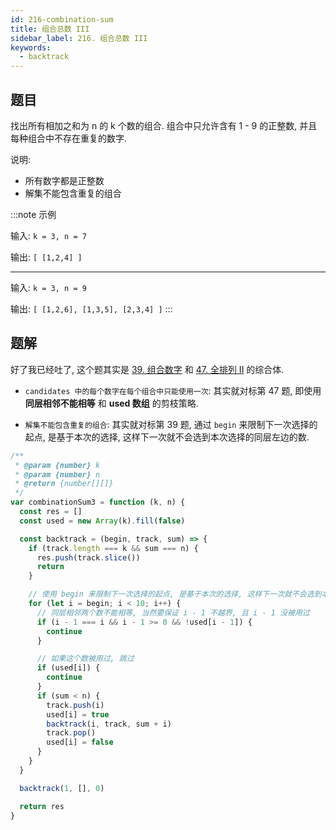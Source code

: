 ```yaml
---
id: 216-combination-sum
title: 组合总数 III
sidebar_label: 216. 组合总数 III
keywords:
  - backtrack
---
```


## 题目

找出所有相加之和为 n 的 k 个数的组合. 组合中只允许含有 1 - 9 的正整数, 并且每种组合中不存在重复的数字.

说明:

- 所有数字都是正整数
- 解集不能包含重复的组合

:::note 示例

输入: `k = 3, n = 7`

输出: `[ [1,2,4] ]`

---

输入: `k = 3, n = 9`

输出: `[ [1,2,6], [1,3,5], [2,3,4] ]`
:::

## 题解

好了我已经吐了, 这个题其实是 [39. 组合数字](./39-combination-sum.md) 和 [47. 全排列 II](./47-permute.md) 的综合体.

- `candidates 中的每个数字在每个组合中只能使用一次`: 其实就对标第 47 题, 即使用 **同层相邻不能相等** 和 **used 数组** 的剪枝策略.

- `解集不能包含重复的组合`: 其实就对标第 39 题, 通过 `begin` 来限制下一次选择的起点, 是基于本次的选择, 这样下一次就不会选到本次选择的同层左边的数.

```js
/**
 * @param {number} k
 * @param {number} n
 * @return {number[][]}
 */
var combinationSum3 = function (k, n) {
  const res = []
  const used = new Array(k).fill(false)

  const backtrack = (begin, track, sum) => {
    if (track.length === k && sum === n) {
      res.push(track.slice())
      return
    }

    // 使用 begin 来限制下一次选择的起点, 是基于本次的选择, 这样下一次就不会选到本次选择的同层左边的数.
    for (let i = begin; i < 10; i++) {
      // 同层相邻两个数不能相等, 当然要保证 i - 1 不越界, 且 i - 1 没被用过
      if (i - 1 === i && i - 1 >= 0 && !used[i - 1]) {
        continue
      }

      // 如果这个数被用过, 跳过
      if (used[i]) {
        continue
      }
      if (sum < n) {
        track.push(i)
        used[i] = true
        backtrack(i, track, sum + i)
        track.pop()
        used[i] = false
      }
    }
  }

  backtrack(1, [], 0)

  return res
}
```
